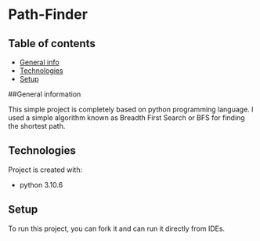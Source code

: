 # Path-Finder

## Table of contents
* [General info](#general-info)
* [Technologies](#technologies)
* [Setup](#setup)

##General information

This simple project is completely based on python programming language.
I used a simple algorithm known as Breadth First Search or BFS for finding the shortest path.

## Technologies
Project is created with:
* python 3.10.6

## Setup
To run this project, you can fork it and can run it directly from IDEs.

